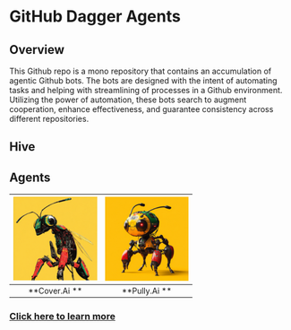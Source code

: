 # GitHub Dagger Agents

## Overview

This Github repo is a mono repository that contains an accumulation of agentic Github bots. The bots are designed with the intent of automating tasks and helping with streamlining of processes in a Github environment. Utilizing the power of automation, these bots search to augment cooperation, enhance effectiveness, and guarantee consistency across different repositories.

## Hive

## Agents

| [![Coverage.Ai Agent avatar](docs/images/cover.ai.png)](agents/coverage_agent/README.md) | [![Pull Request Agent avatar](docs/images/pully_ai.png)](agents/coverage_agent/README.md) |
| :----------------------------------------------------------: | :----------------------------------------------------------: |
|                        **Cover.Ai **                         |                        **Pully.Ai  **                        |

### [Click here to learn more](agents/coverage_agent/README.md)
